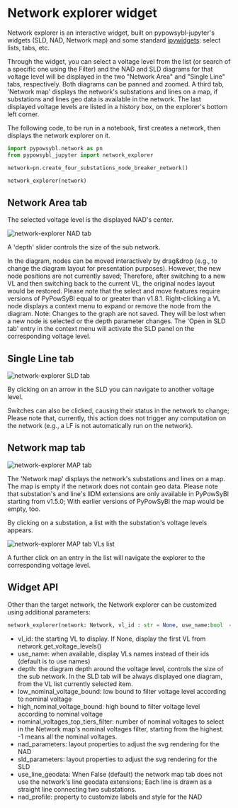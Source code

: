 # Network explorer widget

Network explorer is an interactive widget, built on pypowsybl-jupyter's widgets (SLD, NAD, Network map) and some standard [ipywidgets](https://ipywidgets.readthedocs.io/en/stable/index.html): select lists, tabs, etc.

Through the widget, you can select a voltage level from the list (or search of a specific one using the Filter) and the NAD and SLD diagrams for that voltage level will be displayed in the two "Network Area" and "Single Line" tabs, respectively. Both diagrams can be panned and zoomed. A third tab, 'Network map' displays the network's substations and lines on a map, if substations and lines geo data is available in the network. The last displayed voltage levels are listed in a history box, on the explorer's bottom left corner.

The following code, to be run in a notebook, first creates a network, then displays the network explorer on it.

```python
import pypowsybl.network as pn
from pypowsybl_jupyter import network_explorer

network=pn.create_four_substations_node_breaker_network()

network_explorer(network)
```

##  Network Area tab

The selected voltage level is the displayed NAD's center. 

![network-explorer NAD tab](/_static/img/network_explorer_1.png)

A 'depth' slider controls the size of the sub network.

In the diagram, nodes can be moved interactively by drag&drop (e.g., to change the diagram layout for presentation purposes). However, the new node positions are not currently saved; Therefore, after switching to a new VL and then switching back to the current VL, the original nodes layout would be restored. 
Please note that the select and move features require versions of PyPowSyBl equal to or greater than v1.8.1.
Right-clicking a VL node displays a context menu to expand or remove the node from the diagram. Note: Changes to the graph are not saved. They will be lost when a new node is selected or the depth parameter changes. The 'Open in SLD tab' entry in the context menu will activate the SLD panel on the corresponding voltage level.

## Single Line tab

![network-explorer SLD tab](/_static/img/network_explorer_2.png)

By clicking on an arrow in the SLD you can navigate to another voltage level. 

Switches can also be clicked, causing their status in the network to change; Please note that, currently, this action does not trigger any computation on the network  (e.g., a LF is not   automatically run on the network).

## Network map tab

![network-explorer MAP tab](/_static/img/network_explorer_3.png)

The 'Network map' displays the network's substations and lines on a map. The map is empty if the network does not contain geo data.
Please note that substation's and line's IIDM extensions are only available in PyPowSyBl starting from v1.5.0; With earlier versions of PyPowSyBl the map would be empty, too.

By clicking on a substation, a list with the substation's voltage levels appears. 

![network-explorer MAP tab VLs list](/_static/img/network_explorer_4.png)

A further click on an entry in the list will navigate the explorer to the corresponding voltage level.


## Widget API

Other than the target network, the Network explorer can be customized using additional parameters:

```python
network_explorer(network: Network, vl_id : str = None, use_name:bool  = True, depth: int = 1, high_nominal_voltage_bound: float = -1, low_nominal_voltage_bound: float = -1, nad_parameters: NadParameters = None, sld_parameters: SldParameters = None, use_line_geodata:bool = False, nad_profile: NadProfile = None):
```

- vl_id: the starting VL to display. If None, display the first VL from network.get_voltage_levels()
- use_name: when available, display VLs names instead of their ids (default is to use names)
- depth: the diagram depth around the voltage level, controls the size of the sub network. In the SLD tab will be always displayed one diagram, from the VL list currently selected item.
- low_nominal_voltage_bound: low bound to filter voltage level according to nominal voltage
- high_nominal_voltage_bound: high bound to filter voltage level according to nominal voltage
- nominal_voltages_top_tiers_filter: number of nominal voltages to select in the Network map's nominal voltages filter, starting from the highest. -1 means all the nominal voltages.
- nad_parameters: layout properties to adjust the svg rendering for the NAD
- sld_parameters: layout properties to adjust the svg rendering for the SLD
- use_line_geodata: When False (default) the network map tab does not use the network's line geodata extensions; Each line is drawn as a straight line connecting two substations.
- nad_profile: property to customize labels and style for the NAD
